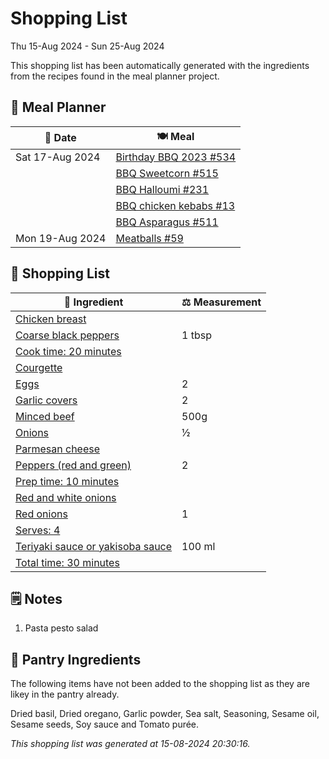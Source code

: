 # Shopping List

Thu 15-Aug 2024 - Sun 25-Aug 2024

This shopping list has been automatically generated with the ingredients from the recipes found in the meal planner project.

## 📅 Meal Planner

|📅 Date| 🍽️ Meal|
|----|----|
|Sat 17-Aug 2024|[Birthday BBQ 2023 #534](https://github.com/jcallaghan/The-Cookbook/issues/534)|
||[BBQ Sweetcorn #515](https://github.com/jcallaghan/The-Cookbook/issues/515)|
||[BBQ Halloumi #231](https://github.com/jcallaghan/The-Cookbook/issues/231)|
||[BBQ chicken kebabs #13](https://github.com/jcallaghan/The-Cookbook/issues/13)|
||[BBQ Asparagus #511](https://github.com/jcallaghan/The-Cookbook/issues/511)|
|Mon 19-Aug 2024|[Meatballs #59](https://github.com/jcallaghan/The-Cookbook/issues/59)|

## 🛒 Shopping List

| 🍌 Ingredient| ⚖️ Measurement|
|----------|-----------|
|[Chicken breast](https://www.sainsburys.co.uk/gol-ui/SearchResults/Chicken%20breast)||
|[Coarse black peppers](https://www.sainsburys.co.uk/gol-ui/SearchResults/Coarse%20black%20peppers)|1 tbsp|
|[Cook time: 20 minutes](https://www.sainsburys.co.uk/gol-ui/SearchResults/Cook%20time:%2020%20minutes)||
|[Courgette](https://www.sainsburys.co.uk/gol-ui/SearchResults/Courgette)||
|[Eggs](https://www.sainsburys.co.uk/gol-ui/SearchResults/Eggs)|2|
|[Garlic covers](https://www.sainsburys.co.uk/gol-ui/SearchResults/Garlic%20covers)|2|
|[Minced beef](https://www.sainsburys.co.uk/gol-ui/SearchResults/Minced%20beef)|500g|
|[Onions](https://www.sainsburys.co.uk/gol-ui/SearchResults/Onions)|½|
|[Parmesan cheese](https://www.sainsburys.co.uk/gol-ui/SearchResults/Parmesan%20cheese)||
|[Peppers (red and green)](https://www.sainsburys.co.uk/gol-ui/SearchResults/Peppers%20(red%20and%20green))|2|
|[Prep time: 10 minutes](https://www.sainsburys.co.uk/gol-ui/SearchResults/Prep%20time:%2010%20minutes)||
|[Red and white onions](https://www.sainsburys.co.uk/gol-ui/SearchResults/Red%20and%20white%20onions)||
|[Red onions](https://www.sainsburys.co.uk/gol-ui/SearchResults/Red%20onions)|1|
|[Serves: 4](https://www.sainsburys.co.uk/gol-ui/SearchResults/Serves:%204)||
|[Teriyaki sauce or yakisoba sauce](https://www.sainsburys.co.uk/gol-ui/SearchResults/Teriyaki%20sauce%20or%20yakisoba%20sauce)|100 ml|
|[Total time: 30 minutes](https://www.sainsburys.co.uk/gol-ui/SearchResults/Total%20time:%2030%20minutes)||

## 🗒️ Notes

1. Pasta pesto salad

## 🏪 Pantry Ingredients

The following items have not been added to the shopping list as they are likey in the pantry already.

Dried basil, Dried oregano, Garlic powder, Sea salt, Seasoning, Sesame oil, Sesame seeds, Soy sauce and Tomato purée.


_This shopping list was generated at 15-08-2024 20:30:16._